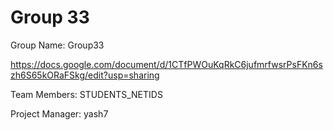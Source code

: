 # Group 33
Group Name: Group33

https://docs.google.com/document/d/1CTfPWOuKqRkC6jufmrfwsrPsFKn6szh6S65kORaFSkg/edit?usp=sharing

Team Members: STUDENTS_NETIDS

Project Manager: yash7
